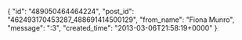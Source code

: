  {
   "id": "489050464464224",
   "post_id": "462493170453287_488691414500129",
   "from_name": "Fiona Munro",
   "message": ":3",
   "created_time": "2013-03-06T21:58:19+0000"
 }
